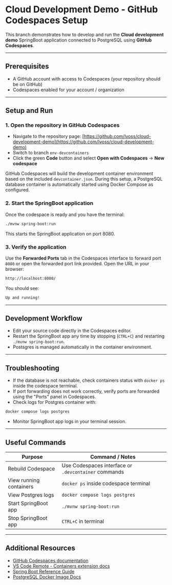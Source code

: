 # Cloud Development Demo - GitHub Codespaces Setup

This branch demonstrates how to develop and run the **Cloud development demo** SpringBoot application connected to PostgreSQL using **GitHub Codespaces**.

---

## Prerequisites

- A GitHub account with access to Codespaces (your repository should be on GitHub)
- Codespaces enabled for your account / organization

---

## Setup and Run

### 1. Open the repository in GitHub Codespaces

- Navigate to the repository page: [https://github.com/lvoss/cloud-development-demo](https://github.com/lvoss/cloud-development-demo)
- Switch to branch `env-devcontainers`
- Click the green **Code** button and select **Open with Codespaces** → **New codespace**

GitHub Codespaces will build the development container environment based on the included `devcontainer.json`. During this setup, a PostgreSQL database container is automatically started using Docker Compose as configured.

### 2. Start the SpringBoot application

Once the codespace is ready and you have the terminal:

```bash
./mvnw spring-boot:run
```

This starts the SpringBoot application on port 8080.

### 3. Verify the application

Use the **Forwarded Ports** tab in the Codespaces interface to forward port `8080` or open the forwarded port link provided. Open the URL in your browser:

```bash
http://localhost:8080/
```

You should see:

```bash
Up and running!
```

---

## Development Workflow

- Edit your source code directly in the Codespaces editor.
- Restart the SpringBoot app any time by stopping (`CTRL+C`) and restarting `./mvnw spring-boot:run`.
- Postsgres is managed automatically in the container environment.

---

## Troubleshooting

- If the database is not reachable, check containers status with `docker ps` inside the codespace terminal.
- If port forwarding does not work correctly, verify ports are forwarded using the "Ports" panel in Codespaces.
- Check logs for Postgres container with:

```bash
docker compose logs postgres
```

- Monitor SpringBoot app logs in your terminal session.

---

## Useful Commands

| Purpose                  | Command / Notes                                        |
|--------------------------|-------------------------------------------------------|
| Rebuild Codespace         | Use Codespaces interface or `.devcontainer` commands  |
| View running containers   | `docker ps` inside codespace terminal                  |
| View Postgres logs        | `docker compose logs postgres`                         |
| Start SpringBoot app      | `./mvnw spring-boot:run`                              |
| Stop SpringBoot app       | `CTRL+C` in terminal                                   |

---

## Additional Resources

- [GitHub Codespaces documentation](https://docs.github.com/en/codespaces)
- [VS Code Remote - Containers extension docs](https://containers.dev/)
- [Spring Boot Reference Guide](https://docs.spring.io/spring-boot/docs/current/reference/htmlsingle/)
- [PostgreSQL Docker Image Docs](https://hub.docker.com/_/postgres)
